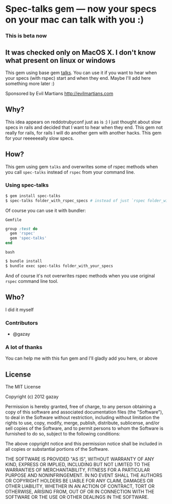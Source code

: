 # Spec-talks gem — now your specs on your mac can talk with you :)

### This is beta now

## It was checked only on MacOS X. I don't know what present on linux or windows

This gem using base gem [talks](https://github.com/ruby-talks/talks). You can use it if you want to hear when your specs (with rspec)
start and when they end. Maybe I'll add here something more later :)

Sponsored by Evil Martians <http://evilmartians.com>

## Why?

This idea appears on reddotrubyconf just as is :) I just thought about slow specs in rails and decided that I want to hear when they end.
This gem not really for rails, for rails I will do another gem with another hacks. This gem for your reeeeeeally slow specs.

## How?

This gem using gem `talks` and overwrites some of rspec methods when you call `spec-talks` instead of `rspec` from your command line.

### Using spec-talks

```bash
$ gem install spec-talks
$ spec-talks folder_with_rspec_specs # instead of just `rspec folder_with_rspec_specs`
```

Of course you can use it with bundler:

`Gemfile`
```ruby
group :test do
  gem 'rspec'
  gem 'spec-talks'
end
```

`bash`
```bash
$ bundle install
$ bundle exec spec-talks folder_with_your_specs
```

And of course it's not overwrites rspec methods when you use original `rspec` command line tool.

## Who?

I did it myself

### Contributors

* @gazay

### A lot of thanks

You can help me with this fun gem and I'll gladly add you here, or above

## License

The MIT License

Copyright (c) 2012 gazay

Permission is hereby granted, free of charge, to any person obtaining a copy of this software and associated documentation files (the "Software"), to deal in the Software without restriction, including without limitation the rights to use, copy, modify, merge, publish, distribute, sublicense, and/or sell copies of the Software, and to permit persons to whom the Software is furnished to do so, subject to the following conditions:

The above copyright notice and this permission notice shall be included in all copies or substantial portions of the Software.

THE SOFTWARE IS PROVIDED "AS IS", WITHOUT WARRANTY OF ANY KIND, EXPRESS OR IMPLIED, INCLUDING BUT NOT LIMITED TO THE WARRANTIES OF MERCHANTABILITY, FITNESS FOR A PARTICULAR PURPOSE AND NONINFRINGEMENT. IN NO EVENT SHALL THE AUTHORS OR COPYRIGHT HOLDERS BE LIABLE FOR ANY CLAIM, DAMAGES OR OTHER LIABILITY, WHETHER IN AN ACTION OF CONTRACT, TORT OR OTHERWISE, ARISING FROM, OUT OF OR IN CONNECTION WITH THE SOFTWARE OR THE USE OR OTHER DEALINGS IN THE SOFTWARE.

